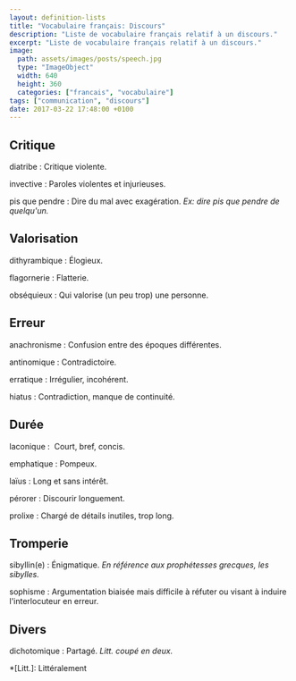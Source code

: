 ```yaml
---
layout: definition-lists
title: "Vocabulaire français: Discours"
description: "Liste de vocabulaire français relatif à un discours."
excerpt: "Liste de vocabulaire français relatif à un discours."
image:
  path: assets/images/posts/speech.jpg
  type: "ImageObject"
  width: 640
  height: 360
  categories: ["francais", "vocabulaire"]
tags: ["communication", "discours"]
date: 2017-03-22 17:48:00 +0100
---
```

## Critique

diatribe
: Critique violente.

invective
: Paroles violentes et injurieuses.

pis que pendre
: Dire du mal avec exagération.
*Ex: dire pis que pendre de quelqu'un.*


## Valorisation

dithyrambique
: Élogieux.

flagornerie
: Flatterie.

obséquieux
: Qui valorise (un peu trop) une personne.


## Erreur

anachronisme
: Confusion entre des époques différentes.

antinomique
: Contradictoire.

erratique
: Irrégulier, incohérent.

hiatus
: Contradiction, manque de continuité.


## Durée

laconique
:  Court, bref, concis.

emphatique
: Pompeux.

laïus
: Long et sans intérêt.

pérorer
: Discourir longuement.

prolixe
: Chargé de détails inutiles, trop long.


## Tromperie

sibyllin(e)
: Énigmatique.
*En référence aux prophétesses grecques, les sibylles.*

sophisme
: Argumentation biaisée mais difficile à réfuter ou visant à induire l'interlocuteur en erreur.


## Divers

dichotomique
: Partagé.
*Litt. coupé en deux.*



*[Litt.]: Littéralement
